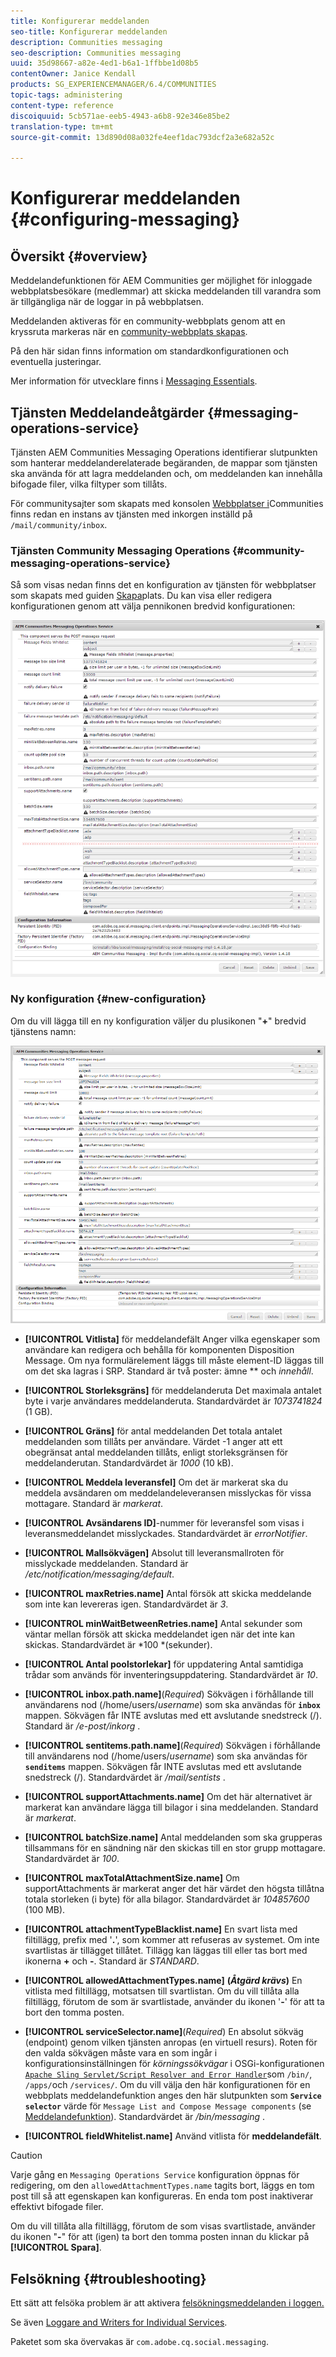 ```yaml
---
title: Konfigurerar meddelanden
seo-title: Konfigurerar meddelanden
description: Communities messaging
seo-description: Communities messaging
uuid: 35d98667-a82e-4ed1-b6a1-1ffbbe1d08b5
contentOwner: Janice Kendall
products: SG_EXPERIENCEMANAGER/6.4/COMMUNITIES
topic-tags: administering
content-type: reference
discoiquuid: 5cb571ae-eeb5-4943-a6b8-92e346e85be2
translation-type: tm+mt
source-git-commit: 13d890d08a032fe4eef1dac793dcf2a3e682a52c

---
```



# Konfigurerar meddelanden {#configuring-messaging}

## Översikt {#overview}

Meddelandefunktionen för AEM Communities ger möjlighet för inloggade webbplatsbesökare (medlemmar) att skicka meddelanden till varandra som är tillgängliga när de loggar in på webbplatsen.

Meddelanden aktiveras för en community-webbplats genom att en kryssruta markeras när en [community-webbplats skapas](sites-console.md).

På den här sidan finns information om standardkonfigurationen och eventuella justeringar.

Mer information för utvecklare finns i [Messaging Essentials](essentials-messaging.md).

## Tjänsten Meddelandeåtgärder {#messaging-operations-service}

Tjänsten [](http://localhost:4502/system/console/configMgr/com.adobe.cq.social.messaging.client.endpoints.impl.MessagingOperationsServiceImpl) AEM Communities Messaging Operations identifierar slutpunkten som hanterar meddelanderelaterade begäranden, de mappar som tjänsten ska använda för att lagra meddelanden och, om meddelanden kan innehålla bifogade filer, vilka filtyper som tillåts.

För communitysajter som skapats med konsolen [Webbplatser i](sites-console.md)Communities finns redan en instans av tjänsten med inkorgen inställd på `/mail/community/inbox`.

### Tjänsten Community Messaging Operations {#community-messaging-operations-service}

Så som visas nedan finns det en konfiguration av tjänsten för webbplatser som skapats med guiden [Skapa](sites-console.md)plats. Du kan visa eller redigera konfigurationen genom att välja pennikonen bredvid konfigurationen:

![chlimage_1-63](assets/chlimage_1-63.png)

### Ny konfiguration {#new-configuration}

Om du vill lägga till en ny konfiguration väljer du plusikonen &quot;**+**&quot; bredvid tjänstens namn:

![chlimage_1-64](assets/chlimage_1-64.png)

* **[!UICONTROL Vitlista]** för meddelandefält Anger vilka egenskaper som användare kan redigera och behålla för komponenten Disposition Message. Om nya formulärelement läggs till måste element-ID läggas till om det ska lagras i SRP. Standard är två poster: ämne ** och *innehåll*.

* **[!UICONTROL Storleksgräns]** för meddelanderuta Det maximala antalet byte i varje användares meddelanderuta. Standardvärdet är *1073741824* (1 GB).

* **[!UICONTROL Gräns]** för antal meddelanden Det totala antalet meddelanden som tillåts per användare. Värdet -1 anger att ett obegränsat antal meddelanden tillåts, enligt storleksgränsen för meddelanderutan. Standardvärdet är *1000* (10 kB).

* **[!UICONTROL Meddela leveransfel]** Om det är markerat ska du meddela avsändaren om meddelandeleveransen misslyckas för vissa mottagare. Standard är *markerat*.

* **[!UICONTROL Avsändarens ID]**-nummer för leveransfel som visas i leveransmeddelandet misslyckades. Standardvärdet är *errorNotifier*.

* **[!UICONTROL Mallsökvägen]** Absolut till leveransmallroten för misslyckade meddelanden. Standard är */etc/notification/messaging/default*.

* **[!UICONTROL maxRetries.name]** Antal försök att skicka meddelande som inte kan levereras igen. Standardvärdet är *3*.

* **[!UICONTROL minWaitBetweenRetries.name]** Antal sekunder som väntar mellan försök att skicka meddelandet igen när det inte kan skickas. Standardvärdet är *100 *(sekunder).

* **[!UICONTROL Antal poolstorlekar]** för uppdatering Antal samtidiga trådar som används för inventeringsuppdatering. Standardvärdet är *10*.

* **[!UICONTROL inbox.path.name]**(*Required*) Sökvägen i förhållande till användarens nod (/home/users/*username*) som ska användas för **`inbox`** mappen. Sökvägen får INTE avslutas med ett avslutande snedstreck (/). Standard är */e-post/inkorg* .

* **[!UICONTROL sentitems.path.name]**(*Required*) Sökvägen i förhållande till användarens nod (/home/users/*username*) som ska användas för **`senditems`** mappen. Sökvägen får INTE avslutas med ett avslutande snedstreck (/). Standardvärdet är */mail/sentists* .

* **[!UICONTROL supportAttachments.name]** Om det här alternativet är markerat kan användare lägga till bilagor i sina meddelanden. Standard är *markerat*.

* **[!UICONTROL batchSize.name]** Antal meddelanden som ska grupperas tillsammans för en sändning när den skickas till en stor grupp mottagare. Standardvärdet är *100*.

* **[!UICONTROL maxTotalAttachmentSize.name]** Om supportAttachments är markerat anger det här värdet den högsta tillåtna totala storleken (i byte) för alla bilagor. Standardvärdet är *104857600* (100 MB).

* **[!UICONTROL attachmentTypeBlacklist.name]** En svart lista med filtillägg, prefix med &#39;**.**&#39;, som kommer att refuseras av systemet. Om inte svartlistas är tillägget tillåtet. Tillägg kan läggas till eller tas bort med ikonerna **+** och **-**. Standard är *STANDARD*.

* **[!UICONTROL allowedAttachmentTypes.name]**
   **(*Åtgärd krävs*)** En vitlista med filtillägg, motsatsen till svartlistan. Om du vill tillåta alla filtillägg, förutom de som är svartlistade, använder du ikonen &#39;**-**&#39; för att ta bort den tomma posten.

* **[!UICONTROL serviceSelector.name]**(*Required*) En absolut sökväg (endpoint) genom vilken tjänsten anropas (en virtuell resurs). Roten för den valda sökvägen måste vara en som ingår i konfigurationsinställningen för *körningssökvägar* i OSGi-konfigurationen [ `Apache Sling Servlet/Script Resolver and Error Handler`](http://localhost:4502/system/console/configMgr/org.apache.sling.servlets.resolver.SlingServletResolver)som `/bin/`, `/apps/`och `/services/`. Om du vill välja den här konfigurationen för en webbplats meddelandefunktion anges den här slutpunkten som **`Service selector`** värde för `Message List and Compose Message components` (se [Meddelandefunktion](configure-messaging.md)). Standardvärdet är */bin/messaging* .

* **[!UICONTROL fieldWhitelist.name]** Använd vitlista för **meddelandefält**.

>[!CAUTION]
>
>Varje gång en `Messaging Operations Service` konfiguration öppnas för redigering, om den `allowedAttachmentTypes.name` tagits bort, läggs en tom post till så att egenskapen kan konfigureras. En enda tom post inaktiverar effektivt bifogade filer.
>
>Om du vill tillåta alla filtillägg, förutom de som visas svartlistade, använder du ikonen &quot;**-**&quot; för att (igen) ta bort den tomma posten innan du klickar på **[!UICONTROL Spara]**.

## Felsökning {#troubleshooting}

Ett sätt att felsöka problem är att aktivera [felsökningsmeddelanden i loggen.](../../help/sites-administering/troubleshooting.md)

Se även [Loggare and Writers for Individual Services](../../help/sites-deploying/configure-logging.md#loggers-and-writers-for-individual-services).

Paketet som ska övervakas är `com.adobe.cq.social.messaging`.
